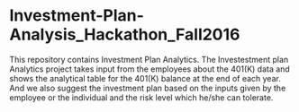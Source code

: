 # Investment-Plan-Analysis_Hackathon_Fall2016
This repository contains Investment Plan Analytics.
The Investestment plan Analytics project takes input from the employees about the 401(K) data and shows the analytical table for the 401(K) balance at the end of each year. And we also suggest the investment plan based on the inputs given by the employee or the individual and the risk level which he/she can tolerate.
